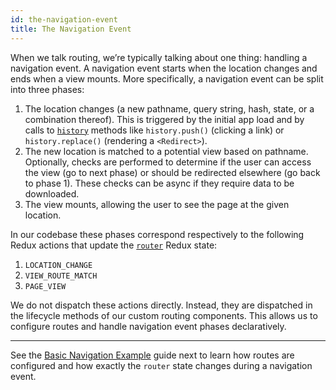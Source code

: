 ```yaml
---
id: the-navigation-event
title: The Navigation Event
---
```


When we talk routing, we’re typically talking about one thing: handling a navigation event. A navigation event starts when the location changes and ends when a view mounts. More specifically, a navigation event can be split into three phases:

1. The location changes (a new pathname, query string, hash, state, or a combination thereof). This is triggered by the initial app load and by calls to [`history`](utils/history.md) methods like `history.push()` (clicking a link) or `history.replace()` (rendering a `<Redirect>`).
2. The new location is matched to a potential view based on pathname. Optionally, checks are performed to determine if the user can access the view (go to next phase) or should be redirected elsewhere (go back to phase 1). These checks can be async if they require data to be downloaded.
3. The view mounts, allowing the user to see the page at the given location.

In our codebase these phases correspond respectively to the following Redux actions that update the [`router`](https://github.com/birchbox/bernard_black/blob/develop/src/reducers/router.js) Redux state:

1. `LOCATION_CHANGE`
2. `VIEW_ROUTE_MATCH`
3. `PAGE_VIEW`

We do not dispatch these actions directly. Instead, they are dispatched in the lifecycle methods of our custom routing components. This allows us to configure routes and handle navigation event phases declaratively.

----

See the [Basic Navigation Example](guides/routing/basic-navigation-example.md) guide next to learn how routes are configured and how exactly the `router` state changes during a navigation event.
